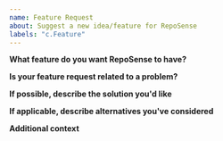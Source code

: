 ```yaml
---
name: Feature Request
about: Suggest a new idea/feature for RepoSense
labels: "c.Feature"
---
```


<!--
  Before opening a new issue, please search existing issues:  https://github.com/reposense/RepoSense/issues
-->

**What feature do you want RepoSense to have?**
<!--
  Provide a clear and concise description of what you want.
-->


**Is your feature request related to a problem?**

<!--
  Provide a clear and concise description of what the problem is.
  Ex. I have an issue when [...]
-->


**If possible, describe the solution you'd like**

<!--
  Here would be a good place to talk about the solution or the
  approach that can be taken.
-->


**If applicable, describe alternatives you've considered**

<!--
  Let us know about other solutions you've tried or researched.
-->


**Additional context**

<!--
  Is there anything else you can add about the proposal?
  You might want to link related issues here if you haven't already.
-->
